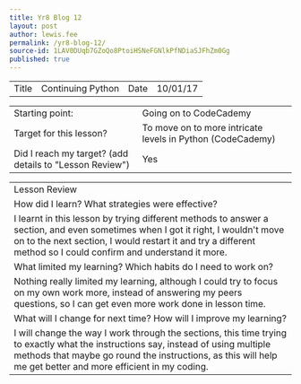 ```yaml
---
title: Yr8 Blog 12
layout: post
author: lewis.fee
permalink: /yr8-blog-12/
source-id: 1LAV0DUqb7GZoQo8PtoiHSNeFGNlkPfNDiaSJFhZm0Gg
published: true
---
```

<table>
  <tr>
    <td>Title</td>
    <td>Continuing Python</td>
    <td>Date</td>
    <td>10/01/17</td>
  </tr>
</table>


<table>
  <tr>
    <td>Starting point:</td>
    <td>Going on to CodeCademy</td>
  </tr>
  <tr>
    <td>Target for this lesson?</td>
    <td>To move on to more intricate levels in Python (CodeCademy)</td>
  </tr>
  <tr>
    <td>Did I reach my target? 
(add details to "Lesson Review")</td>
    <td> Yes</td>
  </tr>
</table>


<table>
  <tr>
    <td>Lesson Review</td>
  </tr>
  <tr>
    <td>How did I learn? What strategies were effective? </td>
  </tr>
  <tr>
    <td>I learnt in this lesson by trying different methods to answer a section, and even sometimes when I got it right, I wouldn't move on to the next section, I would restart it and try a different method so I could confirm and understand it more.</td>
  </tr>
  <tr>
    <td>What limited my learning? Which habits do I need to work on? </td>
  </tr>
  <tr>
    <td>Nothing really limited my learning, although I could try to focus on my own work more, instead of answering my peers questions, so I can get even more work done in lesson time.</td>
  </tr>
  <tr>
    <td>What will I change for next time? How will I improve my learning?</td>
  </tr>
  <tr>
    <td>I will change the way I work through the sections, this time trying to exactly what the instructions say, instead of using multiple methods that maybe go round the instructions, as this will help me get better and more efficient in my coding.</td>
  </tr>
</table>


